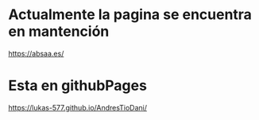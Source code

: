 # Actualmente la pagina se encuentra en mantención
https://absaa.es/ 

# Esta en githubPages
https://lukas-577.github.io/AndresTioDani/
